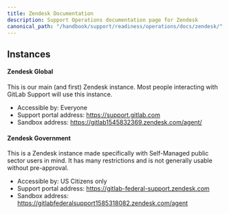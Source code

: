 ```yaml
---
title: Zendesk Documentation
description: Support Operations documentation page for Zendesk
canonical_path: "/handbook/support/readiness/operations/docs/zendesk/"
---
```


## Instances

#### Zendesk Global

This is our main (and first) Zendesk instance. Most people interacting with
GitLab Support will use this instance.

- Accessible by: Everyone
- Support portal address: <https://support.gitlab.com>
- Sandbox address: <https://gitlab1545832369.zendesk.com/agent/>

#### Zendesk Government

This is a Zendesk instance made specifically with Self-Managed public sector
users in mind. It has many restrictions and is not generally usable without
pre-approval.

- Accessible by: US Citizens only
- Support portal address: <https://gitlab-federal-support.zendesk.com>
- Sandbox address: <https://gitlabfederalsupport1585318082.zendesk.com/agent>
